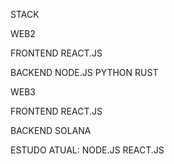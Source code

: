 STACK

WEB2

  FRONTEND
    REACT.JS

  BACKEND
    NODE.JS
    PYTHON
    RUST

WEB3

  FRONTEND
    REACT.JS

  BACKEND
    SOLANA


ESTUDO ATUAL:
NODE.JS
REACT.JS